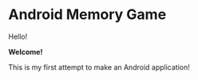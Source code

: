 Android Memory Game
=======
Hello!

<b>Welcome!</b>

This is my first attempt to make an Android application!


